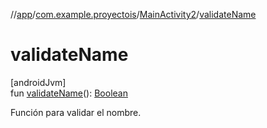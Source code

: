 //[app](../../../index.md)/[com.example.proyectois](../index.md)/[MainActivity2](index.md)/[validateName](validate-name.md)

# validateName

[androidJvm]\
fun [validateName](validate-name.md)(): [Boolean](https://kotlinlang.org/api/latest/jvm/stdlib/kotlin/-boolean/index.html)

Función para validar el nombre.
